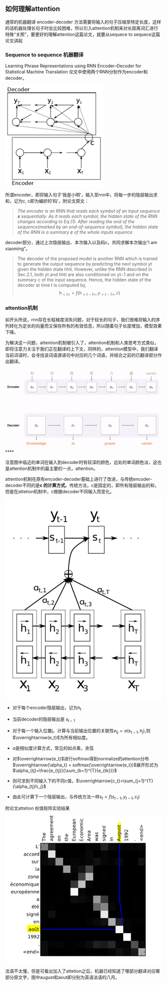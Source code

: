 ## 如何理解attention

通常的机器翻译 encoder-decoder 方法需要将输入的句子压缩至特定长度，这样的话机器处理长句子时会比较困难，所以引入attention机制来对长距离词汇进行特殊“关照”，要更好的理解attention这篇论文，就要从sequece to sequece这篇论文讲起

### **Sequence to sequence 机器翻译**

Learning Phrase Representations using RNN Encoder–Decoder  for Statistical Machine Translation 论文中使用两个RNN分别作为encoder和decoder。

![论文encoder-decoder原图](img/e-d.PNG)

所谓encoder，即将输入句子‘我是小明’，输入至rnn中，将每一步的隐层输出求和，记为c, c即为编好的‘码’，附论文原文：

> *The encoder is an RNN that reads each symbol of an input sequence **x** sequentially. As it reads each symbol, the hidden state of the RNN changes according to Eq.(1). After reading the end of the sequence(marked by an end-of-sequence symbol), the hidden state of the RNN is a summary **c** of the whole inputs equence.*  

decoder部分，通过上次隐层输出、本次输入以及码c，共同求解本次输出“i am xiaoming”。

> The decoder of the proposed model is another RNN which is trained to generate the output sequence by predicting the next symbol yt given the hidden state hhti. However, unlike the RNN described in Sec.2.1, both yt and hhti are also conditioned on yt−1 and on the summary c of the input sequence. Hence, the hidden state of the decoder at time t is computed by,
> $$
> h_{<t>}=f(h_{<t-1>},y_{<t-1>},c)
> $$
>

### attention机制

如开头所说，rnn存在长程梯度消失问题，对于较长的句子，我们很难将输入的序列转化为定长的向量而又保存所有的有效信息，所以随着句子长度增加，模型效果下降。

为解决这一问题，attention机制被引入了，attention机制和人类思考方式类似，即将注意力关注于我们正在翻译的上下文，同样的，attention模型中，我们翻译当前词语时，会寻找该词语源语句中对应的几个词语，并结合之前的已翻译部分作出翻译。

![img](img/示意图.gif)****

注意图中临近的单词在输入到decoder时有较深的颜色，远处的单词颜色淡，这也是attention机制中的最主要的一点，attention。

attention机制在原有encoder-decoder基础上进行了改进，与传统encoder-decoder不同的是**c 的计算方式**。传统方法，c是固定的，即所有隐层输出的和，但是在attetion机制中，c根据decoder不同输入而变化。

![img](img/attention结构.jpg)

- 对于每个encoder隐层输出，记为$h_t$

- 当前decoder的隐层输出是 $s_{t-1}$

- 对于每一个输入位置j，计算与当前输出位置的关联性$e_{tj} =\alpha(s_{t-1},h_j)$,则 $\overrightarrow{e_t}$为所有相似度。

- $\alpha$是相似度计算方式，常见的如点乘，余弦

- 对$\overrightarrow{e_t}$进行softmax得到normalize的attention分布$\overrightarrow{\alpha_t} = softmax(\overrightarrow{e_t})$展开形式为$\alpha_{tj}=\frac{e_{tj}}{\sum_{k=1}^{T}{e_{tk}}}$

- 则可求到不同输入下的不同c值，$\overrightarrow{c_t}=\sum_{j=1}^{T}{\alpha_{tj}h_j}$

- 由此可计算下一个隐层输出，与传统方法一样$s_t=f(s_{t-1},y_{t-1},c_t)$


附论文attetion 权值矩阵实验结果

![](img/attention_weight.PNG)

法语不太懂，但是可看出加入了attetion之后，机器已经知道了哪部分翻译对应哪部分原文字，图中august和aout即分别为英语法语的八月。





